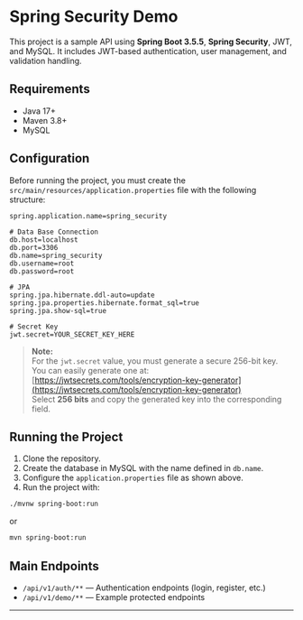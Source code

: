 # Spring Security Demo

This project is a sample API using **Spring Boot 3.5.5**, **Spring Security**, JWT, and MySQL. It includes JWT-based authentication, user management, and validation handling.

## Requirements

- Java 17+
- Maven 3.8+
- MySQL

## Configuration

Before running the project, you must create the `src/main/resources/application.properties` file with the following structure:

```properties
spring.application.name=spring_security

# Data Base Connection
db.host=localhost
db.port=3306
db.name=spring_security
db.username=root
db.password=root

# JPA
spring.jpa.hibernate.ddl-auto=update
spring.jpa.properties.hibernate.format_sql=true
spring.jpa.show-sql=true

# Secret Key
jwt.secret=YOUR_SECRET_KEY_HERE
```

> **Note:**  
> For the `jwt.secret` value, you must generate a secure 256-bit key.  
> You can easily generate one at:  
> [https://jwtsecrets.com/tools/encryption-key-generator](https://jwtsecrets.com/tools/encryption-key-generator)  
> Select **256 bits** and copy the generated key into the corresponding field.

## Running the Project

1. Clone the repository.
2. Create the database in MySQL with the name defined in `db.name`.
3. Configure the `application.properties` file as shown above.
4. Run the project with:

```sh
./mvnw spring-boot:run
```
or
```sh
mvn spring-boot:run
```

## Main Endpoints

- `/api/v1/auth/**` — Authentication endpoints (login, register, etc.)
- `/api/v1/demo/**` — Example protected endpoints

---
